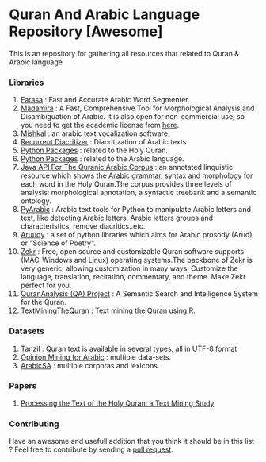 # Quran And Arabic Language Repository [Awesome]

This is an repository for gathering all resources that related to Quran & Arabic language


### Libraries
1.  [Farasa](http://alt.qcri.org/farasa/segmenter.html) : Fast and Accurate Arabic Word Segmenter.
2.  [Madamira](https://camel.abudhabi.nyu.edu/madamira/) : A Fast, Comprehensive Tool for Morphological Analysis and Disambiguation of Arabic. It is also open for non-commercial use, so you need to get the academic license from [here](https://secure.nouvant.com/columbia/technology/cu14012/license/492).
3.  [Mishkal](https://github.com/linuxscout/mishkal) : an arabic text vocalization software.
4.  [Recurrent Diacritizer](https://github.com/boknilev/diacritization) : Diacritization of Arabic texts.
5.  [Python Packages](https://pypi.python.org/pypi?%3Aaction=search&term=quran) : related to the Holy Quran.
6.  [Python Packages](https://pypi.python.org/pypi?%3Aaction=search&term=arabic) : related to the Arabic language.
7.  [Java API For The Quranic Arabic Corpus](http://corpus.quran.com/) : an annotated linguistic resource which shows the Arabic grammar, syntax and morphology for each word in the Holy Quran.The corpus provides three levels of analysis: morphological annotation, a syntactic treebank and a semantic ontology.
8.  [PyArabic](https://pypi.python.org/pypi/PyArabic/0.6.2) : Arabic text tools for Python to manipulate Arabic letters and text, like detecting Arabic letters, Arabic letters groups and characteristics, remove diacritics..etc.
9.  [Aruudy](https://github.com/kariminf/aruudy) : a set of python libraries which aims for Arabic prosody (Arud) or "Science of Poetry".
10.  [Zekr](http://zekr.org/) : Free, open source and customizable Quran software supports (MAC-Windows and Linux) operating systems.The backbone of Zekr is very generic, allowing customization in many ways. Customize the language, translation, recitation, commentary, and theme. Make Zekr perfect for you.
11. [QuranAnalysis (QA) Project](https://github.com/karimouda/qurananalysis) : A Semantic Search and Intelligence System for the Quran.
12. [TextMiningTheQuran](http://textminingthequran.com/) :  Text mining the Quran using R.
### Datasets
1.  [Tanzil](http://tanzil.net/download/) : Quran text is available in several types, all in UTF-8 format
2.  [Opinion Mining for Arabic](http://oma-project.azurewebsites.net/) : multiple data-sets.
3.  [ArabicSA](http://saifmohammad.com/WebPages/ArabicSA.html) : multiple corporas and lexicons.

### Papers
1.  [Processing the Text of the Holy Quran: a Text Mining Study](https://thesai.org/Downloads/Volume6No2/Paper_37-Processing_the_Text_of_the_Holy_Quran.pdf)

### Contributing
Have an awesome and usefull addition that you think it should be in this list ? Feel free to contribute by sending a [pull request](https://github.com/AliOsamaHassan/Quran-and-Arabic-Language-Repository/pulls).
